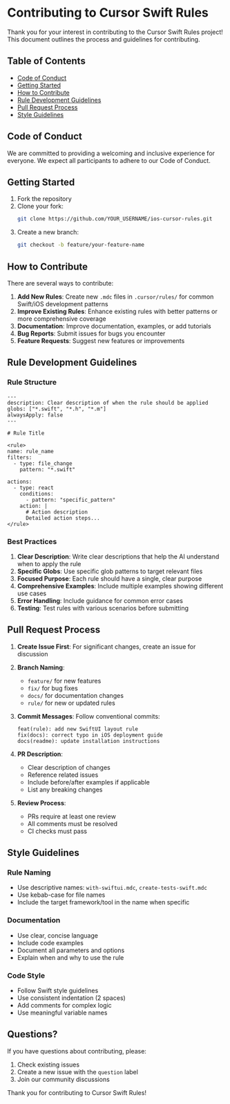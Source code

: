 # Contributing to Cursor Swift Rules

Thank you for your interest in contributing to the Cursor Swift Rules project! This document outlines the process and guidelines for contributing.

## Table of Contents
- [Code of Conduct](#code-of-conduct)
- [Getting Started](#getting-started)
- [How to Contribute](#how-to-contribute)
- [Rule Development Guidelines](#rule-development-guidelines)
- [Pull Request Process](#pull-request-process)
- [Style Guidelines](#style-guidelines)

## Code of Conduct

We are committed to providing a welcoming and inclusive experience for everyone. We expect all participants to adhere to our Code of Conduct.

## Getting Started

1. Fork the repository
2. Clone your fork:
   ```bash
   git clone https://github.com/YOUR_USERNAME/ios-cursor-rules.git
   ```
3. Create a new branch:
   ```bash
   git checkout -b feature/your-feature-name
   ```

## How to Contribute

There are several ways to contribute:

1. **Add New Rules**: Create new `.mdc` files in `.cursor/rules/` for common Swift/iOS development patterns
2. **Improve Existing Rules**: Enhance existing rules with better patterns or more comprehensive coverage
3. **Documentation**: Improve documentation, examples, or add tutorials
4. **Bug Reports**: Submit issues for bugs you encounter
5. **Feature Requests**: Suggest new features or improvements

## Rule Development Guidelines

### Rule Structure
```mdc
---
description: Clear description of when the rule should be applied
globs: ["*.swift", "*.h", "*.m"]
alwaysApply: false
---

# Rule Title

<rule>
name: rule_name
filters:
  - type: file_change
    pattern: "*.swift"

actions:
  - type: react
    conditions:
      - pattern: "specific_pattern"
    action: |
      # Action description
      Detailed action steps...
</rule>
```

### Best Practices

1. **Clear Description**: Write clear descriptions that help the AI understand when to apply the rule
2. **Specific Globs**: Use specific glob patterns to target relevant files
3. **Focused Purpose**: Each rule should have a single, clear purpose
4. **Comprehensive Examples**: Include multiple examples showing different use cases
5. **Error Handling**: Include guidance for common error cases
6. **Testing**: Test rules with various scenarios before submitting

## Pull Request Process

1. **Create Issue First**: For significant changes, create an issue for discussion
2. **Branch Naming**:
   - `feature/` for new features
   - `fix/` for bug fixes
   - `docs/` for documentation changes
   - `rule/` for new or updated rules

3. **Commit Messages**: Follow conventional commits:
   ```
   feat(rule): add new SwiftUI layout rule
   fix(docs): correct typo in iOS deployment guide
   docs(readme): update installation instructions
   ```

4. **PR Description**:
   - Clear description of changes
   - Reference related issues
   - Include before/after examples if applicable
   - List any breaking changes

5. **Review Process**:
   - PRs require at least one review
   - All comments must be resolved
   - CI checks must pass

## Style Guidelines

### Rule Naming
- Use descriptive names: `with-swiftui.mdc`, `create-tests-swift.mdc`
- Use kebab-case for file names
- Include the target framework/tool in the name when specific

### Documentation
- Use clear, concise language
- Include code examples
- Document all parameters and options
- Explain when and why to use the rule

### Code Style
- Follow Swift style guidelines
- Use consistent indentation (2 spaces)
- Add comments for complex logic
- Use meaningful variable names

## Questions?

If you have questions about contributing, please:
1. Check existing issues
2. Create a new issue with the `question` label
3. Join our community discussions

Thank you for contributing to Cursor Swift Rules!
